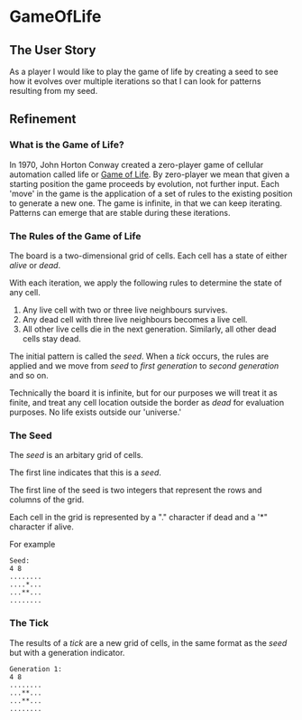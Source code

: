 # GameOfLife

## The User Story

As a player I would like to play the game of life by creating a seed to see how it evolves over multiple iterations so that I can look for patterns resulting from my seed.

## Refinement

### What is the Game of Life?

In 1970, John Horton Conway created a zero-player game of cellular automation called life or [Game of Life](https://en.wikipedia.org/wiki/Conway%27s_Game_of_Life). By zero-player we mean that given a starting position the game proceeds by evolution, not further input. Each 'move' in the game is the application of a set of rules to the existing position to generate a new one. The game is infinite, in that we can keep iterating. Patterns can emerge that are stable during these iterations.

### The Rules of the Game of Life

The board is a two-dimensional grid of cells. Each cell has a state of either *alive* or *dead*.

With each iteration, we apply the following rules to determine the state of any cell.

1. Any live cell with two or three live neighbours survives.
2. Any dead cell with three live neighbours becomes a live cell.
3. All other live cells die in the next generation. Similarly, all other dead cells stay dead.

The initial pattern is called the *seed*. When a *tick* occurs, the rules are applied and we move from *seed* to *first generation* to *second generation* and so on.

Technically the board it is infinite, but for our purposes we will treat it as finite, and treat any cell location outside the border as *dead* for evaluation purposes. No life exists outside our 'universe.'

### The Seed

The *seed* is an arbitary grid of cells.

The first line indicates that this is a *seed*.

The first line of the seed is two integers that represent the rows and columns of the grid.

Each cell in the grid is represented by a "." character if dead and a '*" character if alive.

For example


```
Seed:
4 8 
........
....*...
...**...
........

```


### The Tick

The results of a *tick* are a new grid of cells, in the same format as the *seed* but with a generation indicator.

```
Generation 1:
4 8
........
...**...
...**...
........
```






